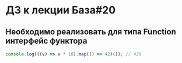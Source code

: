 # ДЗ к лекции База#20

## Необходимо реализовать для типа Function интерфейс функтора

```js
console.log(((v) => v * 10).map(() => 42)()); // 420
```
